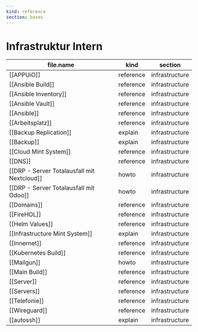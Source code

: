 ```yaml
---
kind: reference
section: bases
---
```


# Infrastruktur Intern

| file.name | kind | section |
| --- | --- | --- |
| [[APPUiO]] | reference | infrastructure |
| [[Ansible Build]] | reference | infrastructure |
| [[Ansible Inventory]] | reference | infrastructure |
| [[Ansible Vault]] | reference | infrastructure |
| [[Ansible]] | reference | infrastructure |
| [[Arbeitsplatz]] | reference | infrastructure |
| [[Backup Replication]] | explain | infrastructure |
| [[Backup]] | explain | infrastructure |
| [[Cloud Mint System]] | reference | infrastructure |
| [[DNS]] | reference | infrastructure |
| [[DRP - Server Totalausfall mit Nextcloud]] | howto | infrastructure |
| [[DRP - Server Totalausfall mit Odoo]] | howto | infrastructure |
| [[Domains]] | reference | infrastructure |
| [[FireHOL]] | reference | infrastructure |
| [[Helm Values]] | reference | infrastructure |
| [[Infrastructure Mint System]] | explain | infrastructure |
| [[Innernet]] | reference | infrastructure |
| [[Kubernetes Build]] | reference | infrastructure |
| [[Mailgun]] | howto | infrastructure |
| [[Main Build]] | reference | infrastructure |
| [[Server]] | reference | infrastructure |
| [[Servers]] | reference | infrastructure |
| [[Telefonie]] | reference | infrastructure |
| [[Wireguard]] | reference | infrastructure |
| [[autossh]] | explain | infrastructure |
